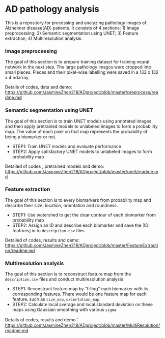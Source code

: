 # AD pathology analysis

This is a repository for processing and analyzing pathology images of Alzheimer disease(AD) patients. It consists of 4 sections: 1) Image preprocessing; 2) Semantic segmentation using UNET; 3) Feature extraction; 4) Multiresolution analysis.

### Image preprocessing

The goal of this section is to prepare training dataset for training neural network in the next step. The large pathology images were cropped into small pieces. Pieces and their pixel-wise labelling were saved in a 132 x 132 x 4 ndarray.

Details of codes, data and demo: https://github.com/JasmineZhen218/ADproject/blob/master/preprocess/readme.md

### Semantic segmentation using UNET

The goal of this section is to train UNET models using annotated images and then apply pretrained models to unlabeled images to form a probability map. The value of each pixel on that map represents the probability of being a biomarker or not.

* STEP1: Train UNET models and evaluate performance
* STEP2: Apply satisfactory UNET models to unlabeled images to form probability map

Detailed of codes , pretrained  models and demo: https://github.com/JasmineZhen218/ADproject/blob/master/unet/readme.md

### Feature extraction

The goal of this section is to every biomarkers from probability map  and describe their size, location, orientation and roundness.

* STEP1: Use watershed to get the clear contour of each biomarker from probability map
* STEP2: Assign an ID and describe each biomarker and save the [ID: features] in to `description.csv` files 

Detailed of codes, results and demo: https://github.com/JasmineZhen218/ADproject/blob/master/FeatureExtraction/readme.md

### Multiresolution analysis

The goal of this section is to reconstruct feature map from the `description.csv` files and conduct multiresolution analysis

* STEP1: Reconstruct feature map by "filling" each biomarker with its corresponding features. There would be one feature map for each feature, such as `size_map`, `orientation_map`.
* STEP2:  Calculate local average and local standard deviation on these maps using Gaussian smoothing with various `sigma`

Details of codes, results and demo： https://github.com/JasmineZhen218/ADproject/blob/master/MultiResolution/readme.md
